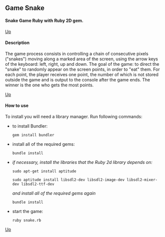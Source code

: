 <a name="to_lift"><h2>Game Snake</h2></a>

#### Snake Game Ruby with Ruby 2D gem.

[Up](#to_lift)

<a name="description"><h4>Description</h4></a>

The game process consists in controlling a chain of consecutive pixels ("snakes") moving along a marked area of the screen, using the arrow keys of the keyboard: left, right, up and down. The goal of the game: to direct the "snake" to randomly appear on the screen points, in order to "eat" them. For each point, the player receives one point, the number of which is not stored outside the game and is output to the console after the game ends. The winner is the one who gets the most points.

[Up](#to_lift)

<a name="how_to_use"><h4>How to use</h4></a>

To install you will need a library manager. Run
following commands:

  + to install Bundler:

    `gem install bundler`

  + install all of the required gems:

    `bundle install`

  + *if necessary, install the libraries that the Ruby 2d library depends on:*

    `sudo apt-get install aptitude`

    `sudo aptitude install libsdl2-dev libsdl2-image-dev libsdl2-mixer-dev libsdl2-ttf-dev`

      *and install all of the required gems again*

      `bundle install`

  + start the game:

    `ruby snake.rb`

[Up](#to_lift)
